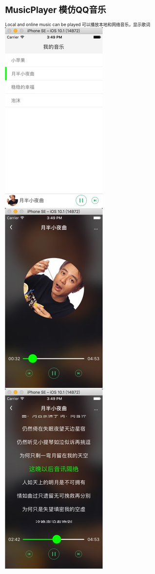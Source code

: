 # MusicPlayer 模仿QQ音乐
Local and online music can be played
可以播放本地和网络音乐，显示歌词
![image](http://github.com/BlueTopsky/MusicPlayer/raw/master/1.png)
![image](http://github.com/BlueTopsky/MusicPlayer/raw/master/2.png)
![image](http://github.com/BlueTopsky/MusicPlayer/raw/master/3.png)
